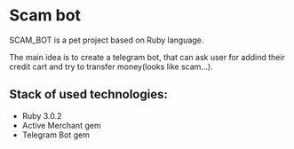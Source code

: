 # Scam bot

SCAM_BOT is a pet project based on Ruby language. 

The main idea is to create a telegram bot, that can ask user for addind their credit cart and try to transfer money(looks like scam...).

## Stack of used technologies: 
- Ruby 3.0.2
- Active Merchant gem
- Telegram Bot gem

